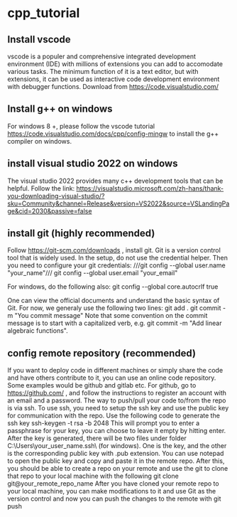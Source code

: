 # cpp_tutorial

## Install vscode
vscode is a populer and comprehensive integrated development environment (IDE) with millions of extensions you can add to accomodate various tasks. The minimum function of it is a text editor, but with extensions, it can be used as interactive code development environment with debugger functions. Download from https://code.visualstudio.com/

## Install g++ on windows
For windows 8 +, please follow the vscode tutorial https://code.visualstudio.com/docs/cpp/config-mingw to install the g++ compiler on windows.  

## install visual studio 2022 on windows
The visual studio 2022 provides many c++ development tools that can be helpful. Follow the link: https://visualstudio.microsoft.com/zh-hans/thank-you-downloading-visual-studio/?sku=Community&channel=Release&version=VS2022&source=VSLandingPage&cid=2030&passive=false


## install git (highly recommended)
Follow https://git-scm.com/downloads , install git. Git is a version control tool that is widely used. In the setup, do not use the credential helper. Then you need to configure your git credentials: 
    ///git config --global user.name "your_name"///
    git config --global user.email "your_email"

For windows, do the following also:
    git config --global core.autocrlf true

One can view the official documents and understand the basic syntax of Git. For now, we generaly use the following two lines:
    git add .
    git commit -m "You commit message"
Note that some convention on the commit message is to start with a capitalized verb, e.g. git commit -m "Add linear algebraic functions".

## config remote repository (recommended)
If you want to deploy code in different machines or simply share the code and have others contribute to it, you can use an online code repository. Some examples would be github and gitlab etc. For github, go to https://github.com/ , and follow the instructions to register an account with an email and a password. The way to push/pull your code to/from the repo is via ssh. To use ssh, you need to setup the ssh key and use the public key for communication with the repo. Use the following code to generate the ssh key 
    ssh-keygen -t rsa -b 2048
This will prompt you to enter a passphrase for your key, you can choose to leave it empty by hitting enter. After the key is generated, there will be two files under folder C:\Users\your_user_name\.ssh\ (for windows). One is the key, and the other is the corresponding public key with .pub extension. You can use notepad to open the public key and copy and paste it in the remote repo. After this, you should be able to create a repo on your remote and use the git to clone that repo to your local machine with the following 
    git clone git@your_remote_repo_name
After you have cloned your remote repo to your local machine, you can make modifications to it and use Git as the version control and now you can push the changes to the remote with 
    git push
